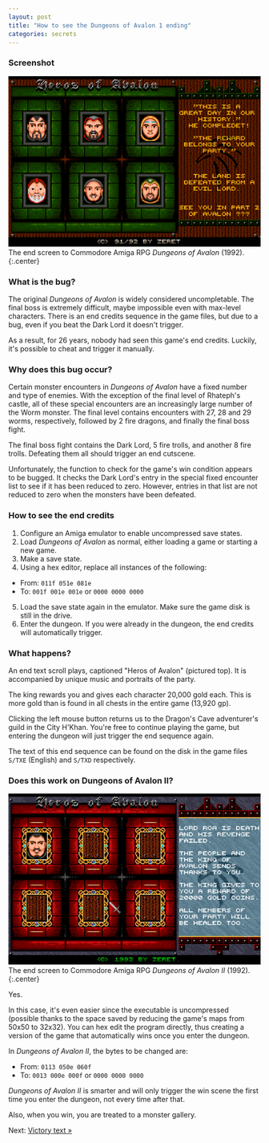 ```yaml
---
layout: post
title: "How to see the Dungeons of Avalon 1 ending"
categories: secrets
---
```


### Screenshot

![Dungeons of Avalon 1 ending screen](../images/avalon_victory_screen.png "Dungeons of Avalon 1 end credits")<br>The end screen to Commodore Amiga RPG _Dungeons of Avalon_ (1992).
{:.center}

### What is the bug?

The original _Dungeons of Avalon_ is widely considered uncompletable. The final
boss is extremely difficult, maybe impossible even with max-level characters.
There is an end credits sequence in the game files, but due to a bug, even if
you beat the Dark Lord it doesn't trigger.

As a result, for 26 years, nobody had seen this game's end credits. Luckily,
it's possible to cheat and trigger it manually.

### Why does this bug occur?

Certain monster encounters in _Dungeons of Avalon_ have a fixed number and type
of enemies. With the exception of the final level of Rhateph's castle, all of
these special encounters are an increasingly large number of the Worm monster.
The final level contains encounters with 27, 28 and 29 worms, respectively,
followed by 2 fire dragons, and finally the final boss fight.

The final boss fight contains the Dark Lord, 5 fire trolls, and another 8 fire
trolls. Defeating them all should trigger an end cutscene.

Unfortunately, the function to check for the game's win condition appears to be
bugged. It checks the Dark Lord's entry in the special fixed encounter list to
see if it has been reduced to zero. However, entries in that list are not
reduced to zero when the monsters have been defeated.

### How to see the end credits

1. Configure an Amiga emulator to enable uncompressed save states.
2. Load _Dungeons of Avalon_ as normal, either loading a game or starting a new
   game.
3. Make a save state.
4. Using a hex editor, replace all instances of the following:
  * From: `011f 051e 081e`
  * To:   `001f 001e 001e` or `0000 0000 0000`
5. Load the save state again in the emulator. Make sure the game disk is still
   in the drive.
6. Enter the dungeon. If you were already in the dungeon, the end credits
   will automatically trigger.

### What happens?

An end text scroll plays, captioned "Heros of Avalon" (pictured top). It is
accompanied by unique music and portraits of the party.

The king rewards you and gives each character 20,000 gold each. This is more
gold than is found in all chests in the entire game (13,920 gp).

Clicking the left mouse button returns us to the Dragon's Cave adventurer's
guild in the City H'Khan. You're free to continue playing the game, but entering
the dungeon will just trigger the end sequence again.

The text of this end sequence can be found on the disk in the game files `S/TXE`
(English) and `S/TXD` respectively.

### Does this work on Dungeons of Avalon II?

![Dungeons of Avalon II ending screen](../images/doa2-victory-screen.png "Dungeons of Avalon II end credits")<br>The end screen to Commodore Amiga RPG _Dungeons of Avalon II_ (1992).
{:.center}

Yes.

In this case, it's even easier since the executable is uncompressed (possible
thanks to the space saved by reducing the game's maps from 50x50 to 32x32).
You can hex edit the program directly, thus creating a version of the game that
automatically wins once you enter the dungeon.

In _Dungeons of Avalon II_, the bytes to be changed are:
* From: `0113 050e 060f`
* To:   `0013 000e 000f` or `0000 0000 0000`

_Dungeons of Avalon II_ is smarter and will only trigger the win scene the first
time you enter the dungeon, not every time after that.

Also, when you win, you are treated to a monster gallery.

Next: [Victory text &raquo;](../lore/victory-text.html)
